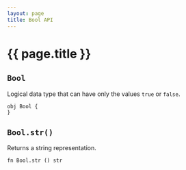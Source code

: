 ```yaml
---
layout: page
title: Bool API
---
```


# {{ page.title }}

## `Bool`
Logical data type that can have only the values `true` or `false`.

```the
obj Bool {
}
```

## `Bool.str()`
Returns a string representation.

```the
fn Bool.str () str
```
